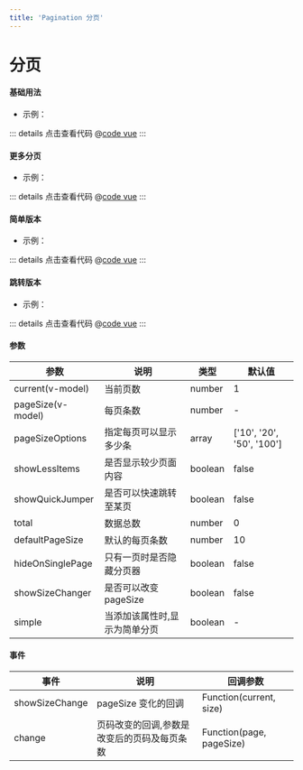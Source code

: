 ```yaml
---
title: 'Pagination 分页'
---
```


# 分页

#### 基础用法

- 示例：

<clientOnly>
  <paginationDemo1 />
</clientOnly>

::: details 点击查看代码
@[code vue](@components/pagination/paginationDemo1.vue)
:::

#### 更多分页

- 示例：

<clientOnly>
  <paginationDemo2 />
</clientOnly>

::: details 点击查看代码
@[code vue](@components/pagination/paginationDemo2.vue)
:::

#### 简单版本

- 示例：

<clientOnly>
  <paginationDemo4 />
</clientOnly>

::: details 点击查看代码
@[code vue](@components/pagination/paginationDemo4.vue)
:::

#### 跳转版本

- 示例：

<clientOnly>
  <paginationDemo3 />
</clientOnly>

::: details 点击查看代码
@[code vue](@components/pagination/paginationDemo3.vue)
:::

#### 参数

| 参数              | 说明                          | 类型    | 默认值                    |
| ----------------- | ----------------------------- | ------- | ------------------------- |
| current(v-model)  | 当前页数                      | number  | 1                         |
| pageSize(v-model) | 每页条数                      | number  | -                         |
| pageSizeOptions   | 指定每页可以显示多少条        | array   | ['10', '20', '50', '100'] |
| showLessItems     | 是否显示较少页面内容          | boolean | false                     |
| showQuickJumper   | 是否可以快速跳转至某页        | boolean | false                     |
| total             | 数据总数                      | number  | 0                         |
| defaultPageSize   | 默认的每页条数                | number  | 10                        |
| hideOnSinglePage  | 只有一页时是否隐藏分页器      | boolean | false                     |
| showSizeChanger   | 是否可以改变 pageSize         | boolean | false                     |
| simple            | 当添加该属性时,显示为简单分页 | boolean | -                         |

#### 事件

| 事件 | 说明 | 回调参数 |
| --- | --- | --- |
| showSizeChange | pageSize 变化的回调 | Function(current, size) |
| change | 页码改变的回调,参数是改变后的页码及每页条数 | Function(page, pageSize) |